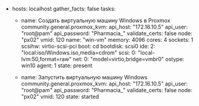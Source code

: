 - hosts: localhost
  gather_facts: false
  tasks:
    - name: Создать виртуальную машину Windows в Proxmox
      community.general.proxmox_kvm:
        api_host: "172.16.10.5"
        api_user: "root@pam"
        api_password: "Pharmacia_"
        validate_certs: false
        node: "px02"
        vmid: 120
        name: "win-vm"
        memory: 4096
        cores: 4
        sockets: 1
        scsihw: virtio-scsi-pci
        boot: cd
        bootdisk: scsi0
        ide:
          2: "local:iso/Windows.iso,media=cdrom"
        scsi:
          0: "local-lvm:50,format=raw"
        net:
          0: "model=virtio,bridge=vmbr0"
        ostype: win10
        agent: 1
        state: present

    - name: Запустить виртуальную машину Windows
      community.general.proxmox_kvm:
        api_host: "172.16.10.5"
        api_user: "root@pam"
        api_password: "Pharmacia_"
        validate_certs: false
        node: "px02"
        vmid: 120
        state: started
